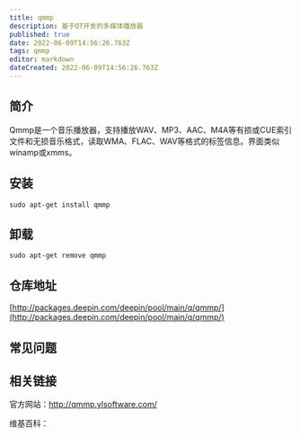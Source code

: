 ```yaml
---
title: qmmp
description: 基于QT开发的多媒体播放器
published: true
date: 2022-06-09T14:56:26.763Z
tags: qmmp
editor: markdown
dateCreated: 2022-06-09T14:56:26.763Z
---
```


## 简介

Qmmp是一个音乐播放器，支持播放WAV、MP3、AAC、M4A等有损或CUE索引文件和无损音乐格式，读取WMA、FLAC、WAV等格式的标签信息。界面类似winamp或xmms。

## 安装

`sudo apt-get install qmmp`

## 卸载

`sudo apt-get remove qmmp`

## 仓库地址

[http://packages.deepin.com/deepin/pool/main/q/qmmp/](http://packages.deepin.com/deepin/pool/main/q/qmmp/)

## 常见问题

## 相关链接
官方网站：http://qmmp.ylsoftware.com/

维基百科：
